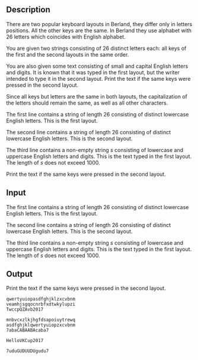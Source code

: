 ## Description

<div><p>There are two popular keyboard layouts in Berland, they differ only in letters positions. All the other keys are the same. In Berland they use alphabet with <span class="tex-span">26</span> letters which coincides with English alphabet.</p><p>You are given two strings consisting of <span class="tex-span">26</span> distinct letters each: all keys of the first and the second layouts in the same order. </p><p>You are also given some text consisting of small and capital English letters and digits. It is known that it was typed in the first layout, but the writer intended to type it in the second layout. Print the text if the same keys were pressed in the second layout.</p><p>Since all keys but letters are the same in both layouts, the capitalization of the letters should remain the same, as well as all other characters.</p></div><div class="input-specification"><p>The first line contains a string of length <span class="tex-span">26</span> consisting of distinct lowercase English letters. This is the first layout.</p><p>The second line contains a string of length <span class="tex-span">26</span> consisting of distinct lowercase English letters. This is the second layout.</p><p>The third line contains a non-empty string <span class="tex-span"><i>s</i></span> consisting of lowercase and uppercase English letters and digits. This is the text typed in the first layout. The length of <span class="tex-span"><i>s</i></span> does not exceed <span class="tex-span">1000</span>.</p></div><div class="output-specification"><p>Print the text if the same keys were pressed in the second layout.</p></div>

## Input

<p>The first line contains a string of length <span class="tex-span">26</span> consisting of distinct lowercase English letters. This is the first layout.</p><p>The second line contains a string of length <span class="tex-span">26</span> consisting of distinct lowercase English letters. This is the second layout.</p><p>The third line contains a non-empty string <span class="tex-span"><i>s</i></span> consisting of lowercase and uppercase English letters and digits. This is the text typed in the first layout. The length of <span class="tex-span"><i>s</i></span> does not exceed <span class="tex-span">1000</span>.</p>

## Output

<p>Print the text if the same keys were pressed in the second layout.</p>





```input1
qwertyuiopasdfghjklzxcvbnm
veamhjsgqocnrbfxdtwkylupzi
TwccpQZAvb2017

```




```input2
mnbvcxzlkjhgfdsapoiuytrewq
asdfghjklqwertyuiopzxcvbnm
7abaCABAABAcaba7

```




```output1
HelloVKCup2017

```




```output2
7uduGUDUUDUgudu7

```


